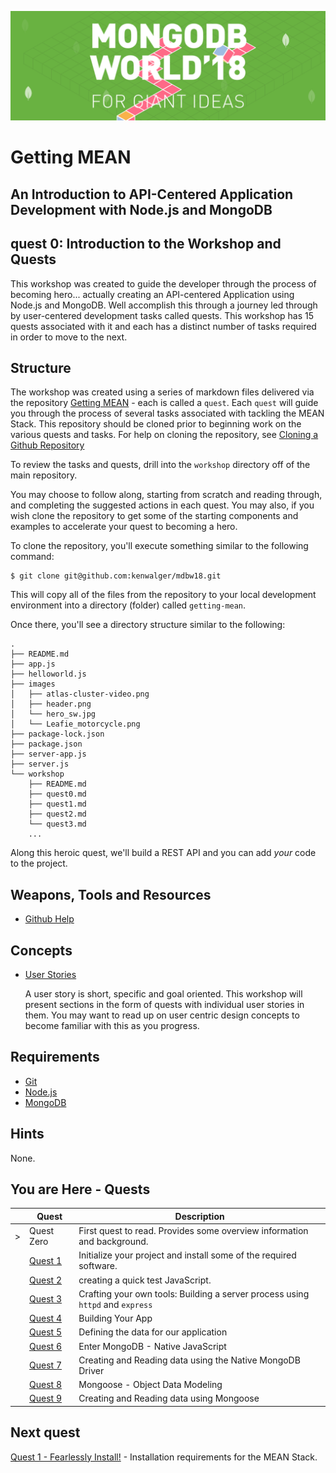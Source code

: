 ![MongoDB](../images/header.png "MongoDB")
# Getting MEAN
## An Introduction to API-Centered Application Development with Node.js and MongoDB

## quest 0: Introduction to the Workshop and Quests

This workshop was created to guide the developer through the process of becoming hero... actually creating an 
API-centered Application using Node.js and MongoDB.  Well accomplish this through a journey led through by user-centered 
development tasks called quests.  This workshop has 15 quests associated with it and each has a distinct number of tasks 
required in order to move to the next.

## Structure

The workshop was created using a series of markdown files delivered via the repository 
[Getting MEAN](http://github.com/kenwalger/getting-mean) - each is called a `quest`.  Each `quest` will guide you through 
the process of several tasks associated with tackling the MEAN Stack.  This repository should be cloned prior to 
beginning work on the various quests and tasks.  For help on cloning the repository, see 
[Cloning a Github Repository](https://help.github.com/articles/cloning-a-repository/)

To review the tasks and quests, drill into the `workshop` directory off of the main repository.  

You may choose to follow along, starting from scratch and reading through, and completing the suggested actions in each 
quest.  You may also, if you wish clone the repository to get some of the starting components and examples to accelerate 
your quest to becoming a hero.

To clone the repository, you'll execute something similar to the following command:

```
$ git clone git@github.com:kenwalger/mdbw18.git
```

This will copy all of the files from the repository to your local development environment into a directory (folder) 
called `getting-mean`.

Once there, you'll see a directory structure similar to the following:

<!-- todo add directory structure -->
```
.
├── README.md
├── app.js
├── helloworld.js
├── images
│   ├── atlas-cluster-video.png
│   ├── header.png
│   └── hero_sw.jpg
│   └── Leafie_motorcycle.png
├── package-lock.json
├── package.json
├── server-app.js
├── server.js
└── workshop
    ├── README.md
    ├── quest0.md
    ├── quest1.md
    ├── quest2.md
    └── quest3.md
    ...
```

Along this heroic quest, we'll build a REST API and you can add *your* code to the project.

## Weapons, Tools and Resources

* [Github Help](https://help.github.com/)

## Concepts

* [User Stories](http://google.com/?q=user%20stories)

    A user story is short, specific and goal oriented.  This workshop will present sections in the form of quests with 
    individual user stories in them.  You may want to read up on user centric design concepts to become familiar with 
    this as you progress.

## Requirements

* [Git](https://git-scm.com/book/en/v2/Getting-Started-Installing-Git)
* [Node.js](https://nodejs.org)
* [MongoDB](https://mongodb.com)

## Hints

None.

## You are Here - Quests
|  | Quest | Description |
|--|-------|-------------|
| > |Quest Zero | First quest to read.  Provides some overview information and background. |
|  |[Quest 1](./quest1.md) | Initialize your project and install some of the required software. |
|  |[Quest 2 ](./quest2.md) | creating a quick test JavaScript. |
|  |[Quest 3 ](./quest3.md) | Crafting your own tools: Building a server process using `httpd` and `express` |
|  |[Quest 4 ](./quest4.md) | Building Your App |
|  |[Quest 5 ](./quest5.md) | Defining the data for our application |
|  |[Quest 6 ](./quest6.md) | Enter MongoDB - Native JavaScript  |
|  |[Quest 7](./quest7.md) | Creating and Reading data using the Native MongoDB Driver |
|  | [Quest 8](./quest8.md) | Mongoose - Object Data Modeling |
|  | [Quest 9](./quest9.md) | Creating and Reading data using Mongoose  |



## Next quest

[Quest 1 - Fearlessly Install!](../workshop/quest1.md) - Installation requirements for the MEAN Stack.